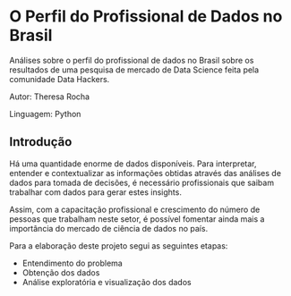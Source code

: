 # O Perfil do Profissional de Dados no Brasil

Análises sobre o perfil do profissional de dados no Brasil sobre os resultados de uma pesquisa de mercado de Data Science feita pela comunidade Data Hackers.

Autor: Theresa Rocha

Linguagem: Python

## Introdução

Há uma quantidade enorme de dados disponíveis.
Para interpretar, entender e contextualizar as informações obtidas através das análises de dados para tomada de decisões, é necessário profissionais que saibam trabalhar com dados para gerar estes insights.

Assim, com a capacitação profissional e crescimento do número de pessoas que trabalham neste setor, é possível fomentar ainda mais a importância do mercado de ciência de dados no país.

Para a elaboração deste projeto segui as seguintes etapas:

- Entendimento do problema
- Obtenção dos dados
- Análise exploratória e visualização dos dados
